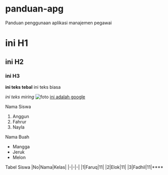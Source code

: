 # panduan-apg
 Panduan penggunaan aplikasi manajemen pegawai

 # ini H1
 ## ini H2
 ### ini H3

**ini teks tebal**
ini teks biasa

*ini teks miring*
![foto](https://picsum.photos/200/300)
[ini adalah google](https://google.com)

Nama Siswa
1. Anggun
2. Fahrur
3. Nayla

Nama Buah
- Mangga
- Jeruk
- Melon

Tabel Siswa
|No|Nama|Kelas|
|-|-|-|
|1|Faruq|11|
|2|Elok|11|
|3|Fadhil|11|****